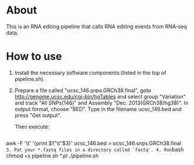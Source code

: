 # About
This is an RNA editing pipeline that calls RNA editing events from RNA-seq data.

# How to use
1. Install the necessary software components (listed in the top of pipeline.sh).
2. Prepare a file called "ucsc_146.snps.GRCh38.final", goto http://genome.ucsc.edu/cgi-bin/hgTables and select group "Variation" and track "All SNPs(146)" and Assembly "Dec. 2013(GRCh38/hg38)". In output format, choose "BED". Type in the filename ucsc_146.bed and press "Get output".  

   Then execute:  
   ```bash
awk -F '\t' '{print $1"\t"$3}' ucsc_146.bed > ucsc_146.snps.GRCh38.final```  
3. Put your *.fastq files in a directory called `fastq'.
4. Run ```bash
chmod +x pipeline.sh *.pl
./pipeline.sh
```
